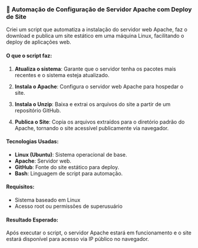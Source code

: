 ### 🚀 **Automação de Configuração de Servidor Apache com Deploy de Site**

Criei um script que automatiza a instalação do servidor web Apache, faz o download e publica um site estático em uma máquina Linux, facilitando o deploy de aplicações web. 

#### **O que o script faz:**

1. **Atualiza o sistema**: Garante que o servidor tenha os pacotes mais recentes e o sistema esteja atualizado.
   
2. **Instala o Apache**: Configura o servidor web Apache para hospedar o site.

3. **Instala o Unzip**: Baixa e extrai os arquivos do site a partir de um repositório GitHub.

4. **Publica o Site**: Copia os arquivos extraídos para o diretório padrão do Apache, tornando o site acessível publicamente via navegador.

#### **Tecnologias Usadas**:
- **Linux (Ubuntu)**: Sistema operacional de base.
- **Apache**: Servidor web.
- **GitHub**: Fonte do site estático para deploy.
- **Bash**: Linguagem de script para automação.

#### **Requisitos**:
- Sistema baseado em Linux
- Acesso root ou permissões de superusuário

#### **Resultado Esperado**:
Após executar o script, o servidor Apache estará em funcionamento e o site estará disponível para acesso via IP público no navegador.
